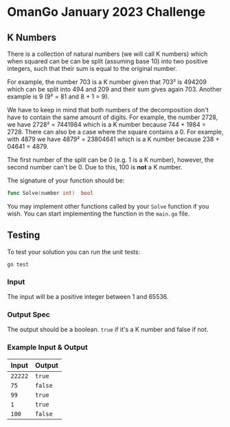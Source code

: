 # OmanGo January 2023 Challenge

## K Numbers

There is a collection of natural numbers (we will call K numbers) which when squared can be can be split (assuming base 10) into two positive integers, such that their sum is equal to the original number.

For example, the number 703 is a K number given that 703² is 494209 which can be split into 494 and 209 and their sum gives again 703. Another example is 9 (9² = 81 and 8 + 1 = 9).

We have to keep in mind that both numbers of the decomposition don't have to contain the same amount of digits. For example, the number 2728, we have 2728² = 7441984 which is a K number because 744 + 1984 = 2728. There can also be a case where the square contains a 0. For example, with 4879 we have 4879² = 23804641 which is a K number because 238 + 04641 = 4879.

The first number of the split can be 0 (e.g. 1 is a K number), however, the second number can't be 0. Due to this, 100 is **not** a K number.

The signature of your function should be:

```go
func Solve(number int)  bool
```

You may implement other functions called by your `Solve` function if you wish.
You can start implementing the function in the `main.go` file.

## Testing

To test your solution you can run the unit tests:

```
go test
```

### Input

The input will be a positive integer between 1 and 65536.

### Output Spec

The output should be a boolean. `true` if it's a K number and false if not.

### Example Input & Output

| Input   | Output  |
| ------- | ------- |
| `22222` | `true`  |
| `75`    | `false` |
| `99`    | `true`  |
| `1`     | `true`  |
| `100`   | `false` |
